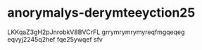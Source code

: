 # anorymalys-derymteeyction25
LKKqaZ3gH2pJnrobkV8BVCrFL
grrymrymrymyreqfmgqeqeg
eqvyj2245q2hef
fqe25ywqef
sfv
